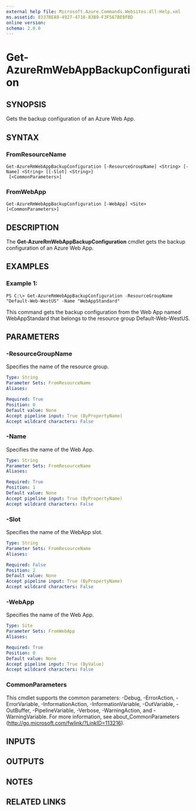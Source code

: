 ```yaml
---
external help file: Microsoft.Azure.Commands.Websites.dll-Help.xml
ms.assetid: 8337BEA9-4927-4718-83B9-F3F567BE0FBD
online version: 
schema: 2.0.0
---
```


# Get-AzureRmWebAppBackupConfiguration

## SYNOPSIS
Gets the backup configuration of an Azure Web App.

## SYNTAX

### FromResourceName
```
Get-AzureRmWebAppBackupConfiguration [-ResourceGroupName] <String> [-Name] <String> [[-Slot] <String>]
 [<CommonParameters>]
```

### FromWebApp
```
Get-AzureRmWebAppBackupConfiguration [-WebApp] <Site> [<CommonParameters>]
```

## DESCRIPTION
The **Get-AzureRmWebAppBackupConfiguration** cmdlet gets the backup configuration of an Azure Web App.

## EXAMPLES

### Example 1:
```
PS C:\> Get-AzureRmWebAppBackupConfiguration -ResourceGroupName "Default-Web-WestUS" -Name "WebAppStandard"
```

This command gets the backup configuration from the Web App named WebAppStandard that belongs to the resource group Default-Web-WestUS.

## PARAMETERS

### -ResourceGroupName
Specifies the name of the resource group.

```yaml
Type: String
Parameter Sets: FromResourceName
Aliases: 

Required: True
Position: 0
Default value: None
Accept pipeline input: True (ByPropertyName)
Accept wildcard characters: False
```

### -Name
Specifies the name of the Web App.

```yaml
Type: String
Parameter Sets: FromResourceName
Aliases: 

Required: True
Position: 1
Default value: None
Accept pipeline input: True (ByPropertyName)
Accept wildcard characters: False
```

### -Slot
Specifies the name of the WebApp slot.

```yaml
Type: String
Parameter Sets: FromResourceName
Aliases: 

Required: False
Position: 2
Default value: None
Accept pipeline input: True (ByPropertyName)
Accept wildcard characters: False
```

### -WebApp
Specifies the name of the Web App.

```yaml
Type: Site
Parameter Sets: FromWebApp
Aliases: 

Required: True
Position: 0
Default value: None
Accept pipeline input: True (ByValue)
Accept wildcard characters: False
```

### CommonParameters
This cmdlet supports the common parameters: -Debug, -ErrorAction, -ErrorVariable, -InformationAction, -InformationVariable, -OutVariable, -OutBuffer, -PipelineVariable, -Verbose, -WarningAction, and -WarningVariable. For more information, see about_CommonParameters (http://go.microsoft.com/fwlink/?LinkID=113216).

## INPUTS

## OUTPUTS

## NOTES

## RELATED LINKS
